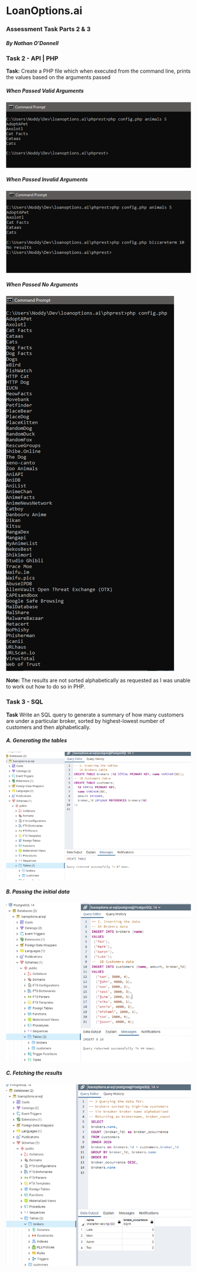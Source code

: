 # LoanOptions.ai
### Assessment Task Parts 2 & 3
##### By Nathan O'Donnell

### Task 2 - API | PHP
<b>Task:</b> Create a PHP file which when executed from the command line, prints the values based on the arguments passed

##### When Passed Valid Arguments
<img src='./assets/4.PNG'>

##### When Passed Invalid Arguments
<img src='./assets/5.PNG'>

##### When Passed No Arguments
<img src='./assets/6.PNG'>

<b>Note:</b> The results are not sorted alphabetically as requested as I was unable to work out how to do so in PHP.

### Task 3 - SQL
<b>Task</b> Write an SQL query to generate a summary of how many customers are under a particular broker, sorted by highest-lowest number of customers and then alphabetically.

##### A. Generating the tables
<img src='./assets/1.PNG'>

##### B. Passing the initial data
<img src='./assets/2.PNG'>

##### C. Fetching the results
<img src='./assets/3.PNG'>
